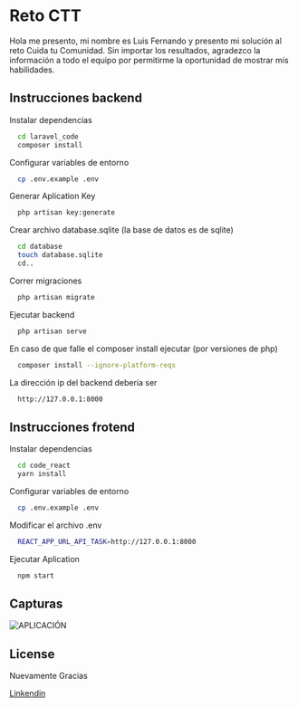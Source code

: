 
# Reto CTT

Hola me presento, mi nombre es Luis Fernando y presento mi solución al reto Cuida tu Comunidad. Sin importar los resultados, agradezco la información a todo el equipo por permitirme la oportunidad de mostrar mis habilidades.

## Instrucciones backend

Instalar dependencias
```bash
  cd laravel_code
  composer install
```

Configurar variables de entorno
```bash
  cp .env.example .env
```

Generar Aplication Key
```bash
  php artisan key:generate
```

Crear archivo database.sqlite (la base de datos es de sqlite)
```bash
  cd database
  touch database.sqlite
  cd..
```

Correr migraciones
```bash
  php artisan migrate
```

Ejecutar backend
```bash
  php artisan serve
```

En caso de que falle el composer install ejecutar (por versiones de php)
```bash
  composer install --ignore-platform-reqs
```

La dirección ip del backend debería ser
```bash
  http://127.0.0.1:8000
```

## Instrucciones frotend

Instalar dependencias
```bash
  cd code_react
  yarn install
```

Configurar variables de entorno
```bash
  cp .env.example .env
```

Modificar el archivo .env
```bash
  REACT_APP_URL_API_TASK=http://127.0.0.1:8000
```

Ejecutar Aplication
```bash
  npm start
```

## Capturas

![APLICACIÓN](https://i.ibb.co/BtjCLxs/Screenshot-from-2023-09-30-23-33-22.png)

## License

Nuevamente Gracias

[Linkendin](https://www.linkedin.com/in/lfrh)
